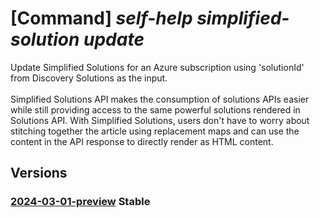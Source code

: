 # [Command] _self-help simplified-solution update_

Update Simplified Solutions for an Azure subscription using 'solutionId' from Discovery Solutions as the input. <br/><br/> Simplified Solutions API makes the consumption of solutions APIs easier while still providing access to the same powerful solutions rendered in Solutions API. With Simplified Solutions, users don't have to worry about stitching together the article using replacement maps and can use the content in the API response to directly render as HTML content.<br/>

## Versions

### [2024-03-01-preview](/Resources/mgmt-plane/L3tzY29wZX0vcHJvdmlkZXJzL21pY3Jvc29mdC5oZWxwL3NpbXBsaWZpZWRzb2x1dGlvbnMve30=/2024-03-01-preview.xml) **Stable**

<!-- mgmt-plane /{scope}/providers/microsoft.help/simplifiedsolutions/{} 2024-03-01-preview -->
